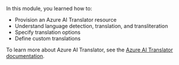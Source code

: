 In this module, you learned how to:

- Provision an Azure AI Translator resource
- Understand language detection, translation, and transliteration
- Specify translation options
- Define custom translations

To learn more about Azure AI Translator, see the [Azure AI Translator documentation](/azure/ai-services/translator/translator-overview).

